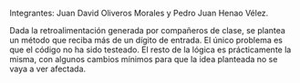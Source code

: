 Integrantes: Juan David Oliveros Morales y Pedro Juan Henao Vélez.

Dada la retroalimentación generada por compañeros de clase, se plantea un método que reciba más de un dígito de entrada. El único problema es que el código no ha sido testeado. El resto de la lógica es prácticamente la misma, con algunos cambios mínimos para que la idea planteada no se vaya a ver afectada.
